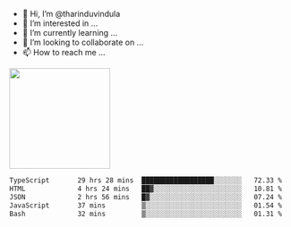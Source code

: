 - 👋 Hi, I’m @tharinduvindula
- 👀 I’m interested in ...
- 🌱 I’m currently learning ...
- 💞️ I’m looking to collaborate on ...
- 📫 How to reach me ...

<!---
tharinduvindula/tharinduvindula is a ✨ special ✨ repository because its `README.md` (this file) appears on your GitHub profile.
You can click the Preview link to take a look at your changes.
--->

<img height="180em" src="https://github-readme-stats.vercel.app/api?username=tharinduvindula&show_icons=true&hide_border=false&&count_private=true&include_all_commits=true" />


<!--START_SECTION:waka-->

```txt
TypeScript       29 hrs 28 mins  ██████████████████░░░░░░░   72.33 %
HTML             4 hrs 24 mins   ██▓░░░░░░░░░░░░░░░░░░░░░░   10.81 %
JSON             2 hrs 56 mins   █▓░░░░░░░░░░░░░░░░░░░░░░░   07.24 %
JavaScript       37 mins         ▒░░░░░░░░░░░░░░░░░░░░░░░░   01.54 %
Bash             32 mins         ▒░░░░░░░░░░░░░░░░░░░░░░░░   01.31 %
```

<!--END_SECTION:waka-->
